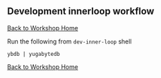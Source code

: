 ## Development innerloop workflow

[Back to Workshop Home](../../README.md)

Run the following from `dev-inner-loop` shell

```
ybdb | yugabytedb
```

[Back to Workshop Home](../../README.md)
